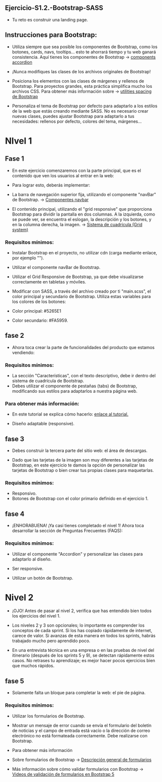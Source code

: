 ## Ejercicio-S1.2.-Bootstrap-SASS

* Tu reto es construir una landing page.

## Instrucciones para Bootstrap:

* Utiliza siempre que sea posible los componentes de Bootstrap, como los botones, cards, navs, tooltips... esto te ahorrará tiempo y tu web ganará consistencia. Aquí tienes los componentes de Bootstrap -> <a href = "https://getbootstrap.com/docs/5.0/components/accordion/"> components accordion </a>

* ¡Nunca modifiques las clases de los archivos originales de Bootstrap!

* Posiciona los elementos con las clases de márgenes y rellenos de Bootstrap. Para proyectos grandes, esta práctica simplifica mucho los archivos CSS. Para obtener más información sobre -> <a href = "https://getbootstrap.com/docs/5.0/utilities/spacing/"> utilities spacing de Bootstrap</a>

* Personaliza el tema de Bootstrap por defecto para adaptarlo a los estilos de la web que estás creando mediante SASS. No es necesario crear nuevas clases, puedes ajustar Bootstrap para adaptarlo a tus necesidades: rellenos por defecto, colores del tema, márgenes...

# NIvel 1

## Fase 1

* En este ejercicio comenzaremos con la parte principal, que es el contenido que ven los usuarios al entrar en la web:

* Para lograr esto, deberás implementar:

* La barra de navegación superior fija, utilizando el componente "navBar" de Bootstrap.
-> <a href = "https://getbootstrap.com/docs/5.0/components/navbar/">Componentes navbar</a>

* El contenido principal, utilizando el "grid responsive" que proporciona Bootstrap para dividir la pantalla en dos columnas. A la izquierda, como se puede ver, se encuentra el eslogan, la descripción y los botones, y en la columna derecha, la imagen.
-> <a href = "https://getbootstrap.com/docs/5.0/layout/grid/">Sistema de cuadrícula (Grid system)</a>

### Requisitos mínimos:
* Instalar Bootstrap en el proyecto, no utilizar cdn (carga mediante enlace, por ejemplo "<link href="https://cdn.jsdelivr.net/npm/bootstrap@5.0.2/...." rel="stylesheet" crossorigin="anonymous">").

* Utilizar el componente navBar de Bootstrap.

* Utilizar el Grid Responsive de Bootstrap, ya que debe visualizarse correctamente en tabletas y móviles.

* Modificar con SASS, a través del archivo creado por ti "main.scss", el color principal y secundario de Bootstrap. Utiliza estas variables para los colores de los botones:

* Color principal: #5265E1
* Color secundario: #FA5959.

## fase 2

* Ahora toca crear la parte de funcionalidades del producto que estamos vendiendo:

### Requisitos mínimos:

* La sección "Características", con el texto descriptivo, debe ir dentro del sistema de cuadrícula de Bootstrap.
* Debes utilizar el componente de pestañas (tabs) de Bootstrap, modificando sus estilos para adaptarlos a nuestra página web.

### Para obtener más información:

* En este tutorial se explica cómo hacerlo: <a href = "https://turbofuture.com/computers/Apply-custom-styles-to-bootastrap-tabs-step-by-step"> enlace al tutorial. </a>

* Diseño adaptable (responsive).

## fase 3
* Debes construir la tercera parte del sitio web: el área de descargas.

* Dado que las tarjetas de la imagen son muy diferentes a las tarjetas de Bootstrap, en este ejercicio te damos la opción de personalizar las tarjetas de Bootstrap o bien crear tus propias clases para maquetarlas.

### Requisitos mínimos:
- Responsivo.
- Botones de Bootstrap con el color primario definido en el ejercicio 1.

## fase 4
* ¡ENHORABUENA! ¡Ya casi tienes completado el nivel 1! Ahora toca desarrollar la sección de Preguntas Frecuentes (FAQS):

### Requisitos mínimos:
- Utilizar el componente "Accordion" y personalizar las clases para adaptarlo al diseño.

- Ser responsive.

- Utilizar un botón de Bootstrap.

# Nivel 2

* ¡OJO! Antes de pasar al nivel 2, verifica que has entendido bien todos los ejercicios del nivel 1.

* Los niveles 2 y 3 son opcionales; lo importante es comprender los conceptos de cada sprint. Si los has copiado rápidamente de internet, carece de valor. Si avanzas de esta manera en todos los sprints, habrás trabajado mucho pero aprendido poco.

* En una entrevista técnica en una empresa o en las pruebas de nivel del itinerario (después de los sprints 5 y 9), se detectan rápidamente estos casos. No retrases tu aprendizaje; es mejor hacer pocos ejercicios bien que muchos rápidos.

## fase 5

* Solamente falta un bloque para completar la web: el pie de página.

### Requisitos mínimos:
- Utilizar los formularios de Bootstrap.

- Mostrar un mensaje de error cuando se envía el formulario del boletín de noticias y el campo de entrada está vacío o la dirección de correo electrónico no está formateada correctamente. Debe realizarse con Bootstrap.

* Para obtener más información

* Sobre formularios de Bootstrap -> <a href = "https://getbootstrap.com/docs/5.0/forms/overview/"> Descripción general de formularios </a>

* Más información sobre cómo validar formularios con Bootstrap -> <a href = "https://www.youtube.com/results?search_query=bootstrap+5+form+validation"> Videos de validación de formularios en Bootstrap 5 </a>
